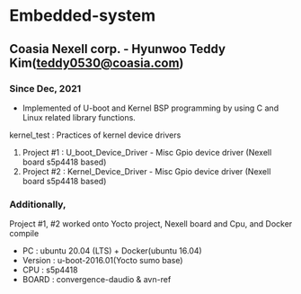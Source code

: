 # Embedded-system
## Coasia Nexell corp. - Hyunwoo Teddy Kim(teddy0530@coasia.com)
### Since Dec, 2021


- Implemented of U-boot and Kernel BSP programming by using C and Linux related library functions. 


kernel_test    : Practices of kernel device drivers 
1. Project  #1 : U_boot_Device_Driver - Misc Gpio device driver (Nexell board s5p4418 based)
2. Project  #2 : Kernel_Device_Driver - Misc Gpio device driver (Nexell board s5p4418 based)

### Additionally, 
Project #1, #2 worked onto
  Yocto project, Nexell board and Cpu, and Docker compile
  
- PC : ubuntu 20.04 (LTS) + Docker(ubuntu 16.04)
- Version : u-boot-2016.01(Yocto sumo base)
- CPU : s5p4418
- BOARD : convergence-daudio & avn-ref

